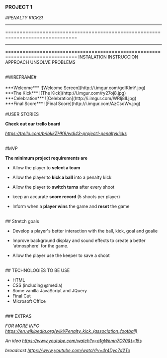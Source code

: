 ### PROJECT 1

#*PENALTY KICKS!*

*******************************************************************************
===============================================================================
*******************************************************************************
===============================================================================
INSTALATION INSTRUCCION
APPROACH
UNSOLVE PROBLEMS



<br>
#WIREFRAME#
<br>

<br>
***Welcome***
![Welcome Screen](http://i.imgur.com/gdIKImY.jpg)

<br>
***The Kick***
![The Kick](http://i.imgur.com/ry27oj8.jpg)

<br>
***Celebration***
![Celebration](http://i.imgur.com/WRIj8II.jpg)

<br>
***Final Score***
![Final Score](http://i.imgur.com/AzCsdWv.jpg)
<br>


<br>
#USER STORIES
<br>

**Check out our trello board**

 *https://trello.com/b/lbkkZHK9/wdi43-project1-penaltykicks*
 
 
<br>
#MVP
<br>

**The minimum project requirements are**
	
  - Allow the player to **select a team**
  
  - Allow the player to **kick a ball** into a penalty kick
  
  - Allow the player to **switch turns** after every shoot
  
  - keep an accurate **score record** (5 shoots per player)
  - Inform when a **player wins** the game and **reset** the game

<br>
## Stretch goals
<br>

- Develop a player's better interaction with the ball, kick, goal and goalie

- Improve background display and sound effects to create a better 'atmosphere' for
  the game.
  
- Allow the player use the keeper to save a shoot

<br>
## TECHNOLOGIES TO BE USE
<br>

- HTML
- CSS (including @media)
- Some vanilla JavaScript and JQuery
- Final Cut
- Microsoft Office

<br>
### EXTRAS
<br>

 *FOR MORE INFO https://en.wikipedia.org/wiki/Penalty_kick_(association_football)*

 *An idea https://www.youtube.com/watch?v=a1gWemn7O70&t=15s*

 *broadcast https://www.youtube.com/watch?v=4r4Dyc7d2To*
<br>
 
